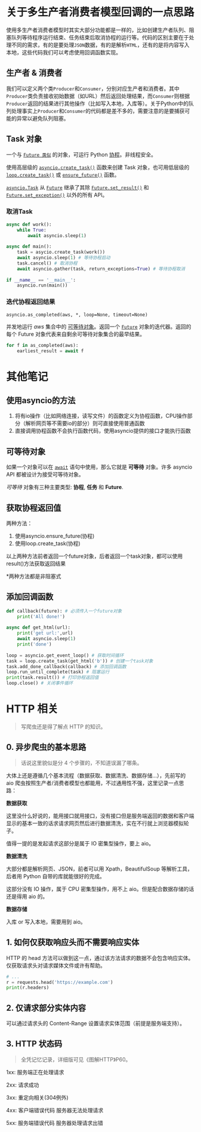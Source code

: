 # 关于多生产者消费者模型回调的一点思路

使用多生产者消费者模型时其实大部分功能都是一样的，比如创建生产者队列、阻塞队列等待程序运行结束、任务结束后取消协程的运行等。代码的区别主要在于处理不同的需求，有的是要处理`JSON`数据，有的是解析`HTML`，还有的是将内容写入本地，这些代码我们可以考虑使用回调函数实现。

## 生产者 & 消费者

我们可以定义两个类`Producer`和`Consumer`，分别对应生产者和消费者。其中`Producer`类负责接收初始数据（如URL）然后返回处理结果，而`Consumer`则根据`Producer`返回的结果进行其他操作（比如写入本地，入库等）。关于Python中的队列处理事实上`Producer`和`Consumer`的代码都是差不多的，需要注意的是要捕获可能的异常以避免队列阻塞。

## Task 对象

一个与 [`Future 类似`](https://docs.python.org/zh-cn/3/library/asyncio-future.html#asyncio.Future) 的对象，可运行 Python [协程](https://docs.python.org/zh-cn/3/library/asyncio-task.html#coroutine)。非线程安全。

使用高层级的 [`asyncio.create_task()`](https://docs.python.org/zh-cn/3/library/asyncio-task.html#asyncio.create_task) 函数来创建 Task 对象，也可用低层级的 [`loop.create_task()`](https://docs.python.org/zh-cn/3/library/asyncio-eventloop.html#asyncio.loop.create_task) 或 [`ensure_future()`](https://docs.python.org/zh-cn/3/library/asyncio-future.html#asyncio.ensure_future) 函数。

[`asyncio.Task`](https://docs.python.org/zh-cn/3/library/asyncio-task.html#asyncio.Task) 从 [`Future`](https://docs.python.org/zh-cn/3/library/asyncio-future.html#asyncio.Future) 继承了其除 [`Future.set_result()`](https://docs.python.org/zh-cn/3/library/asyncio-future.html#asyncio.Future.set_result) 和 [`Future.set_exception()`](https://docs.python.org/zh-cn/3/library/asyncio-future.html#asyncio.Future.set_exception) 以外的所有 API。

### 取消Task

```python
async def work():
    while True:
        await asyncio.sleep(1)
        
async def main():
    task = asycio.create_task(work())
    await asyncio.sleep(1) # 等待协程启动
    task.cancel() # 取消协程
    await asyncio.gather(task, return_exceptions=True) # 等待协程取消
    
if __name__ == '__main__':
    asyncio.run(main())
```

### 迭代协程返回结果

`asyncio.as_completed(aws, *, loop=None, timeout=None)`

 并发地运行 *aws* 集合中的 [可等待对象](https://docs.python.org/zh-cn/3/library/asyncio-task.html#asyncio-awaitables)。返回一个 [`Future`](https://docs.python.org/zh-cn/3/library/asyncio-future.html#asyncio.Future) 对象的迭代器。返回的每个 Future 对象代表来自剩余可等待对象集合的最早结果。

```python
for f in as_completed(aws):
    earliest_result = await f
```

# 其他笔记

## 使用asyncio的方法

1. 将有io操作（比如网络连接，读写文件）的函数定义为协程函数，CPU操作部分（解析网页等不需要io的部分）则可直接使用普通函数
2. 直接调用协程函数不会执行函数代码，使用asyncio提供的接口才能执行函数

## 可等待对象

如果一个对象可以在 [`await`](https://docs.python.org/zh-cn/3/reference/expressions.html#await) 语句中使用，那么它就是 **可等待** 对象。许多 asyncio API 都被设计为接受可等待对象。

*可等待* 对象有三种主要类型: **协程**, **任务** 和 **Future**.

## 获取协程返回值

两种方法：

1. 使用asyncio.ensure_future(协程)
2. 使用loop.create_task(协程)

以上两种方法前者返回一个future对象，后者返回一个task对象，都可以使用result()方法获取返回结果

*两种方法都是非阻塞式

## 添加回调函数

```python
def callback(future): # 必须传入一个future对象
	print('All done!')
    
async def get_html(url):
    print('get url:',url)
    await asyncio.sleep(1)
    print('done')
    
loop = asyncio.get_event_loop() # 获取时间循环
task = loop.create_task(get_html('b')) # 创建一个task对象
task.add_done_callback(callback) # 添加回调函数
loop.run_until_complete(task) # 阻塞运行
print(task.result()) # 打印协程返回值
loop.close() # 关闭事件循环
```

# HTTP 相关

> 写爬虫还是得了解点 HTTP 的知识。

## 0. 异步爬虫的基本思路

> 话说这里貌似是分 4 个步骤的，不知道误漏了哪条。

大体上还是遵循几个基本流程（数据获取、数据清洗、数据存储...），先前写的 aio 爬虫按照生产者/消费者模型也都能用，不过通用性不强，这里记录一点思路：

**数据获取**

这里没什么好说的，能用接口就用接口，没有接口但是服务端返回的数据和客户端显示的基本一致的话求请求网页然后进行数据清洗，实在不行就上浏览器模拟轮子。

值得一提的是发起请求这部分是属于 IO 密集型操作，要上 aio。

**数据清洗**

大部分都是解析网页、JSON，前者可以用 Xpath，BeautifulSoup 等解析工具，后者用 Python 自带的库就能很好的完成。

这部分没有 IO 操作，属于 CPU 密集型操作，用不上 aio。但是配合数据存储的话还是得用 aio 的。

**数据存储**

入库 or 写入本地，需要用到 aio。

## 1. 如何仅获取响应头而不需要响应实体

HTTP 的 head 方法可以做到这一点，通过该方法请求的数据不会包含响应实体。仅获取请求头对请求媒体文件或许有帮助。

```python
# ...
r = requests.head('https://example.com')
print(r.headers)
```

## 2. 仅请求部分实体内容

可以通过请求头的 Content-Range 设置请求实体范围（前提是服务端支持）。

## 3. HTTP 状态码

> 全凭记忆记录，详细版可见《图解HTTP》P60。

1xx: 服务端正在处理请求

2xx: 请求成功

3xx: 重定向相关(304例外)

4xx: 客户端错误代码 服务器无法处理请求

5xx: 服务端错误代码 服务器处理请求出错